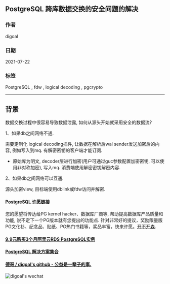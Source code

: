 ## PostgreSQL 跨库数据交换的安全问题的解决  
  
### 作者  
digoal  
  
### 日期  
2021-07-22  
  
### 标签  
PostgreSQL , fdw , logical decoding , pgcrypto   
  
----  
  
## 背景  
  
数据交换过程中很容易导致数据泄露, 如何从源头开始就采用安全的数据流?  
  
1、如果db之间网络不通.   
  
需要定制化 logical decoding插件, 让数据在解析后wal sender发送加密后的内容, 例如写入到mq. 有解密密钥的客户端才能订阅.   
- 原始库为明文, decoder层进行加密(用户可通过guc参数配置加密密钥, 可以使用非对称加密), 写入mq. 消费端使用解密密钥解密内容.   
  
2、如果db之间网络可以互通.   
  
源头加密view, 目标端使用dblink或fdw访问并解密.   
  
  
  
#### [PostgreSQL 许愿链接](https://github.com/digoal/blog/issues/76 "269ac3d1c492e938c0191101c7238216")
您的愿望将传达给PG kernel hacker、数据库厂商等, 帮助提高数据库产品质量和功能, 说不定下一个PG版本就有您提出的功能点. 针对非常好的提议，奖励限量版PG文化衫、纪念品、贴纸、PG热门书籍等，奖品丰富，快来许愿。[开不开森](https://github.com/digoal/blog/issues/76 "269ac3d1c492e938c0191101c7238216").  
  
  
#### [9.9元购买3个月阿里云RDS PostgreSQL实例](https://www.aliyun.com/database/postgresqlactivity "57258f76c37864c6e6d23383d05714ea")
  
  
#### [PostgreSQL 解决方案集合](https://yq.aliyun.com/topic/118 "40cff096e9ed7122c512b35d8561d9c8")
  
  
#### [德哥 / digoal's github - 公益是一辈子的事.](https://github.com/digoal/blog/blob/master/README.md "22709685feb7cab07d30f30387f0a9ae")
  
  
![digoal's wechat](../pic/digoal_weixin.jpg "f7ad92eeba24523fd47a6e1a0e691b59")
  
